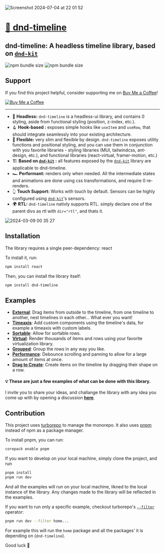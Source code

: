 ![Screenshot 2024-07-04 at 22 01 52](https://github.com/samuelarbibe/dnd-timeline/assets/38098325/f3229bc4-c855-4b50-9ab2-9fd2ac37f0ca)

# [🎉 dnd-timeline](https://dnd-timeline.com)

## dnd-timeline: A headless timeline library, based on [`dnd-kit`](https://docs.dndkit.com/)
![npm bundle size](https://img.shields.io/bundlephobia/min/dnd-timeline)
![npm bundle size](https://img.shields.io/bundlephobia/minzip/dnd-timeline)

## Support

If you find this project helpful, consider supporting me on [Buy Me a Coffee](https://www.buymeacoffee.com/samuelarbibe)!

[![Buy Me a Coffee](https://img.shields.io/badge/-Buy%20Me%20a%20Coffee-ffdd00?style=for-the-badge&logo=buy-me-a-coffee&logoColor=black)](https://www.buymeacoffee.com/samuelarbibe)  

---

- 🧠 **Headless:** `dnd-timeline` is a headless-ui library, and contains 0 styling, aside from functional styling (position, z-index, etc.).
- 🪝 **Hook-based :** exposes simple hooks like `useItem` and `useRow`, that should integrate seamlessly into your existing architecture.
- 🤺 **Flexible:** very slim and flexible by design. `dnd-timeline` exposes utility functions and positional styling, and you can use them in conjunction with you favorite libraries - styling libraries (MUI, tailwindcss, ant-design, etc.), and functional libraries (react-virtual, framer-motion, etc.)
- 🏗️ **Based on [`dnd-kit`](https://docs.dndkit.com/) :** all features exposed by the [`dnd-kit`](https://docs.dndkit.com/) library are applicable to dnd-timeline.
- 🏎️ **Performant:** renders only when needed. All the intermediate states and animations are done using css transformations, and require 0 re-renders.
- 👆 **Touch Support:** Works with touch by default. Sensors can be highly configured using [`dnd-kit`](https://docs.dndkit.com/)'s sensors.
- 🌍 **RTL:** `dnd-timeline` nativly supports RTL. simply declare one of the parent divs as rtl with `dir="rtl"`, and thats it.

![2024-03-09 00 35 27](https://github.com/samuelarbibe/dnd-timeline/assets/38098325/39e1e0c7-22ac-4286-8f35-58dc7380b7eb)

## Installation

The library requires a single peer-dependency: react

To install it, run:

```sh
npm install react
```

Then, you can install the library itself:

```sh
npm install dnd-timeline
```

## Examples
- [**External**](https://dnd-timeline-external.vercel.app/): Drag items from outside to the timeline, from one timeline to another, nest timelines in each other... What ever you want!   
- [**Timeaxis**](https://dnd-timeline-timeaxis.vercel.app/): Add custom components using the timeline's data, for example a timeaxis with custom labels.   
- [**Sortable**](https://dnd-timeline-sortable.vercel.app/): Allow for sortable rows.   
- [**Virtual**](https://dnd-timeline-virtual.vercel.app/): Render thousands of items and rows using your favorite virtualization library.   
- [**Grouped**](https://dnd-timeline-grouped.vercel.app/): Group the rows in any way you like.   
- [**Performance**](https://dnd-timeline-performance.vercel.app): Debounce scrolling and panning to allow for a large amount of items at once.
- [**Drag to Create**](https://dnd-timeline-create.vercel.app/): Create items on the timeline by dragging their shape on a row.

#### 💡 These are just a few examples of what can be done with this library.  
I invite you to share your ideas, and challange the library with any idea you come up with by opening a discussion [**here**](https://github.com/samuelarbibe/dnd-timeline/discussions/categories/ideas).

## Contribution

This project uses [turborepo](https://turbo.build/repo/docs) to manage the monorepo.
It also uses [pnpm](https://pnpm.io/) instead of npm as a package manager.

To install pnpm, you can run:
```sh
corepack enable pnpm
```

If you want to develop on your local machine, simply clone the project, and run

```sh
pnpm install
pnpm run dev
```

And all the examples will run on your local machine, likned to the local instance of the library.
Any changes made to the library will be reflected in the examples.

If you want to run only a specific example, checkout turborepo's [`--filter`](https://turbo.build/repo/docs/crafting-your-repository/running-tasks#using-filters) operator:
```sh
pnpm run dev --filter home...
```
For example this will run the `home` package and all the packages' it is depending on (`dnd-timeline`).
  
Good luck 🤞
